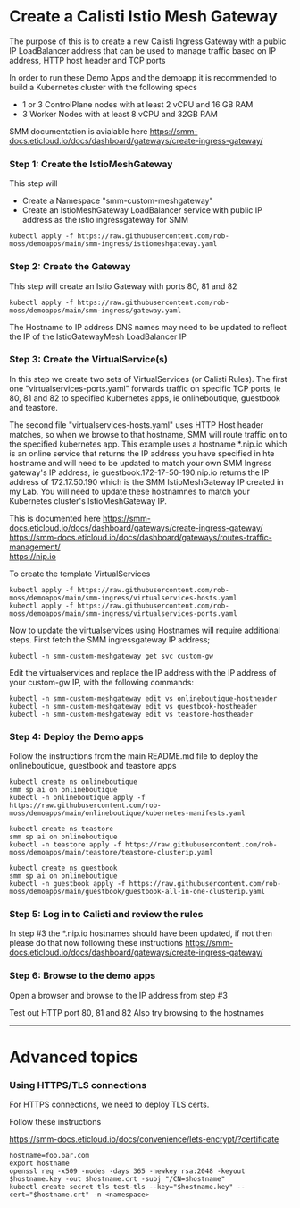 # Create a Calisti Istio Mesh Gateway

The purpose of this is to create a new Calisti Ingress Gateway with a public IP LoadBalancer address that can be used to manage traffic based on IP address, HTTP host header and TCP ports

In order to run these Demo Apps and the demoapp it is recommended to build a Kubernetes cluster with the following specs
* 1 or 3 ControlPlane nodes with at least 2 vCPU and 16 GB RAM
* 3 Worker Nodes with at least 8 vCPU and 32GB RAM



SMM documentation is avialable here
https://smm-docs.eticloud.io/docs/dashboard/gateways/create-ingress-gateway/



### Step 1: Create the IstioMeshGateway

This step will
- Create a Namespace "smm-custom-meshgateway"
- Create an IstioMeshGateway LoadBalancer service with public IP address as the istio ingressgateway for SMM


```
kubectl apply -f https://raw.githubusercontent.com/rob-moss/demoapps/main/smm-ingress/istiomeshgateway.yaml
```

### Step 2: Create the Gateway
This step will create an Istio Gateway with ports 80, 81 and 82

```
kubectl apply -f https://raw.githubusercontent.com/rob-moss/demoapps/main/smm-ingress/gateway.yaml
```

The Hostname to IP address DNS names may need to be updated to reflect the IP of the IstioGatewayMesh LoadBalancer IP


### Step 3: Create the VirtualService(s)

In this step we create two sets of VirtualServices (or Calisti Rules).  The first one  "virtualservices-ports.yaml" forwards traffic on specific TCP ports, ie 80, 81 and 82 to specified kubernetes apps, ie onlineboutique, guestbook and teastore.  

The second file "virtualservices-hosts.yaml" uses HTTP Host header matches, so when we browse to that hostname, SMM will route traffic on to the specified kubernetes app. This example uses a hostname *.nip.io which is an online service that returns the IP address you have specified in hte hostname and will need to be updated to match your own SMM Ingress gateway's IP address, ie guestbook.172-17-50-190.nip.io returns the IP address of 172.17.50.190 which is the SMM IstioMeshGateway IP created in my Lab.  You will need to update these hostnamnes to match your Kubernetes cluster's IstioMeshGateway IP.  

This is documented here 
https://smm-docs.eticloud.io/docs/dashboard/gateways/create-ingress-gateway/  
https://smm-docs.eticloud.io/docs/dashboard/gateways/routes-traffic-management/  
https://nip.io  


To create the template VirtualServices
```
kubectl apply -f https://raw.githubusercontent.com/rob-moss/demoapps/main/smm-ingress/virtualservices-hosts.yaml
kubectl apply -f https://raw.githubusercontent.com/rob-moss/demoapps/main/smm-ingress/virtualservices-ports.yaml
```

Now to update the virtualservices using Hostnames will require additional steps.  First fetch the SMM ingressgateway IP address;
```
kubectl -n smm-custom-meshgateway get svc custom-gw
```

Edit the virtualservices and replace the IP address with the IP address of your custom-gw IP, with the following commands:

```
kubectl -n smm-custom-meshgateway edit vs onlineboutique-hostheader
kubectl -n smm-custom-meshgateway edit vs guestbook-hostheader
kubectl -n smm-custom-meshgateway edit vs teastore-hostheader
```


### Step 4: Deploy the Demo apps
Follow the instructions from the main README.md file to deploy the onlineboutique, guestbook and teastore apps

```
kubectl create ns onlineboutique
smm sp ai on onlineboutique
kubectl -n onlineboutique apply -f https://raw.githubusercontent.com/rob-moss/demoapps/main/onlineboutique/kubernetes-manifests.yaml

kubectl create ns teastore
smm sp ai on onlineboutique
kubectl -n teastore apply -f https://raw.githubusercontent.com/rob-moss/demoapps/main/teastore/teastore-clusterip.yaml

kubectl create ns guestbook
smm sp ai on onlineboutique
kubectl -n guestbook apply -f https://raw.githubusercontent.com/rob-moss/demoapps/main/guestbook/guestbook-all-in-one-clusterip.yaml
```


### Step 5: Log in to Calisti and review the rules

In step #3 the *.nip.io hostnames should have been updated, if not then please do that now following these instructions
https://smm-docs.eticloud.io/docs/dashboard/gateways/create-ingress-gateway/

### Step 6: Browse to the demo apps

Open a browser and browse to the IP address from step #3

Test out HTTP port 80, 81 and 82
Also try browsing to the hostnames














---
















# Advanced topics

### Using HTTPS/TLS connections
For HTTPS connections, we need to deploy TLS certs.  

Follow these instructions

https://smm-docs.eticloud.io/docs/convenience/lets-encrypt/?certificate


```
hostname=foo.bar.com
export hostname
openssl req -x509 -nodes -days 365 -newkey rsa:2048 -keyout $hostname.key -out $hostname.crt -subj "/CN=$hostname"
kubectl create secret tls test-tls --key="$hostname.key" --cert="$hostname.crt" -n <namespace>
```
